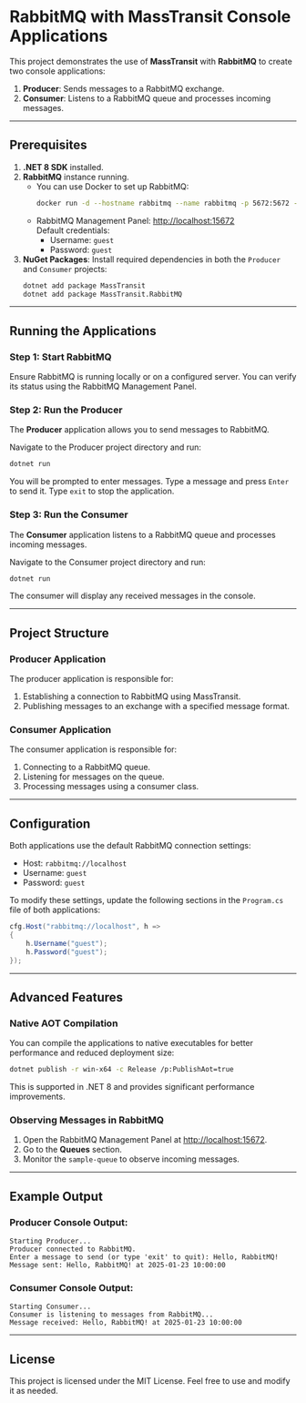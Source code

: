 # RabbitMQ with MassTransit Console Applications

This project demonstrates the use of **MassTransit** with **RabbitMQ** to create two console applications:

1. **Producer**: Sends messages to a RabbitMQ exchange.
2. **Consumer**: Listens to a RabbitMQ queue and processes incoming messages.

---

## Prerequisites

1. **.NET 8 SDK** installed.
2. **RabbitMQ** instance running.
   - You can use Docker to set up RabbitMQ:
     ```bash
     docker run -d --hostname rabbitmq --name rabbitmq -p 5672:5672 -p 15672:15672 rabbitmq:management
     ```
   - RabbitMQ Management Panel: [http://localhost:15672](http://localhost:15672)  
     Default credentials:
     - Username: `guest`
     - Password: `guest`
3. **NuGet Packages**: Install required dependencies in both the `Producer` and `Consumer` projects:
   ```bash
   dotnet add package MassTransit
   dotnet add package MassTransit.RabbitMQ
   ```

---

## Running the Applications

### Step 1: Start RabbitMQ
Ensure RabbitMQ is running locally or on a configured server. You can verify its status using the RabbitMQ Management Panel.

### Step 2: Run the Producer
The **Producer** application allows you to send messages to RabbitMQ.

Navigate to the Producer project directory and run:
```bash
dotnet run
```
You will be prompted to enter messages. Type a message and press `Enter` to send it. Type `exit` to stop the application.

### Step 3: Run the Consumer
The **Consumer** application listens to a RabbitMQ queue and processes incoming messages.

Navigate to the Consumer project directory and run:
```bash
dotnet run
```
The consumer will display any received messages in the console.

---

## Project Structure

### Producer Application
The producer application is responsible for:
1. Establishing a connection to RabbitMQ using MassTransit.
2. Publishing messages to an exchange with a specified message format.



### Consumer Application
The consumer application is responsible for:
1. Connecting to a RabbitMQ queue.
2. Listening for messages on the queue.
3. Processing messages using a consumer class.

---

## Configuration
Both applications use the default RabbitMQ connection settings:
- Host: `rabbitmq://localhost`
- Username: `guest`
- Password: `guest`

To modify these settings, update the following sections in the `Program.cs` file of both applications:
```csharp
cfg.Host("rabbitmq://localhost", h =>
{
    h.Username("guest");
    h.Password("guest");
});
```

---

## Advanced Features

### Native AOT Compilation
You can compile the applications to native executables for better performance and reduced deployment size:
```bash
dotnet publish -r win-x64 -c Release /p:PublishAot=true
```
This is supported in .NET 8 and provides significant performance improvements.

### Observing Messages in RabbitMQ
1. Open the RabbitMQ Management Panel at [http://localhost:15672](http://localhost:15672).
2. Go to the **Queues** section.
3. Monitor the `sample-queue` to observe incoming messages.

---

## Example Output

### Producer Console Output:
```
Starting Producer...
Producer connected to RabbitMQ.
Enter a message to send (or type 'exit' to quit): Hello, RabbitMQ!
Message sent: Hello, RabbitMQ! at 2025-01-23 10:00:00
```

### Consumer Console Output:
```
Starting Consumer...
Consumer is listening to messages from RabbitMQ...
Message received: Hello, RabbitMQ! at 2025-01-23 10:00:00
```

---

## License
This project is licensed under the MIT License. Feel free to use and modify it as needed.